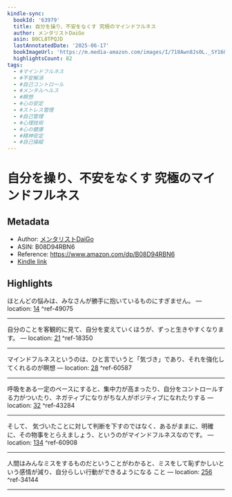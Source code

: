 ```yaml
---
kindle-sync:
  bookId: '63979'
  title: 自分を操り、不安をなくす 究極のマインドフルネス
  author: メンタリストDaiGo
  asin: B0CL8TPQJD
  lastAnnotatedDate: '2025-06-17'
  bookImageUrl: 'https://m.media-amazon.com/images/I/718Awn8Js0L._SY160.jpg'
  highlightsCount: 82
tags:
  - #マインドフルネス
  - #不安解消
  - #自己コントロール
  - #メンタルヘルス
  - #瞑想
  - #心の安定
  - #ストレス管理
  - #自己管理
  - #心理技術
  - #心の健康
  - #精神安定
  - #自己操縦
---
```

# 自分を操り、不安をなくす 究極のマインドフルネス
## Metadata
* Author: [メンタリストDaiGo](https://www.amazon.comundefined)
* ASIN: B08D94RBN6
* Reference: https://www.amazon.com/dp/B08D94RBN6
* [Kindle link](kindle://book?action=open&asin=B08D94RBN6)

## Highlights
ほとんどの悩みは、みなさんが勝手に抱いているものにすぎません。 — location: [14](kindle://book?action=open&asin=B08D94RBN6&location=14) ^ref-49075

---
自分のことを客観的に見て、自分を変えていくほうが、ずっと生きやすくなります。 — location: [21](kindle://book?action=open&asin=B08D94RBN6&location=21) ^ref-18350

---
マインドフルネスというのは、ひと言でいうと「気づき」であり、それを強化してくれるのが瞑想 — location: [28](kindle://book?action=open&asin=B08D94RBN6&location=28) ^ref-60587

---
呼吸をある一定のペースにすると、集中力が高まったり、自分をコントロールする力がついたり、ネガティブになりがちな人がポジティブになれたりする — location: [32](kindle://book?action=open&asin=B08D94RBN6&location=32) ^ref-43284

---
そして、 気づいたことに対して判断を下すのではなく、あるがままに、明確に、その物事をとらえましょう、というのがマインドフルネスなのです。 — location: [134](kindle://book?action=open&asin=B08D94RBN6&location=134) ^ref-60908

---
人間はみんなミスをするものだということがわかると、ミスをして恥ずかしいという感情が減り、自分らしい行動ができるようになる こと — location: [256](kindle://book?action=open&asin=B08D94RBN6&location=256) ^ref-34144

---
